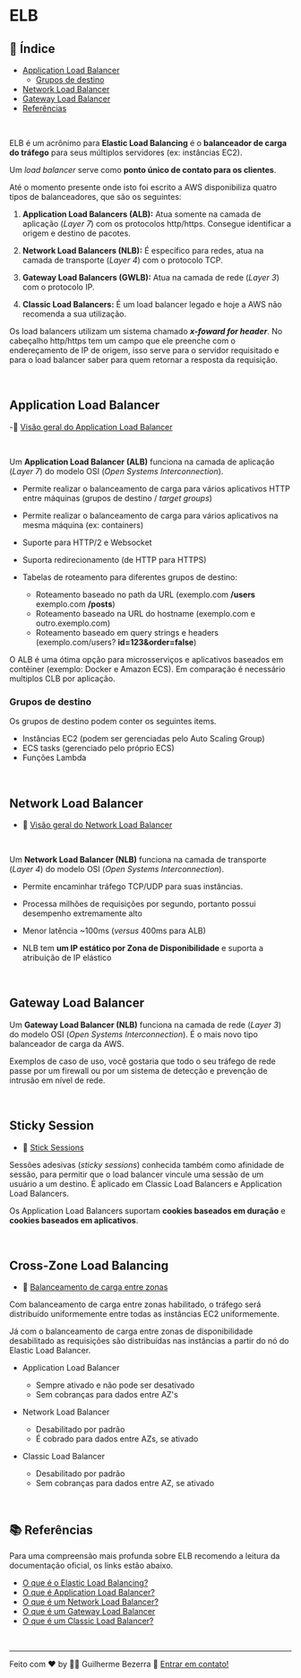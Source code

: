 # ELB

## :pushpin: Índice

- [Application Load Balancer](#application-load-balancer)
  - [Grupos de destino](#grupos-de-destino)
- [Network Load Balancer](#network-load-balancer)
- [Gateway Load Balancer](#gateway-load-balancer)
- [Referências](#book-referências)

<br />

ELB é um acrônimo para **Elastic Load Balancing** é o **balanceador de carga do tráfego** para seus múltiplos servidores (ex: instâncias EC2).

Um *load balancer* serve como **ponto único de contato para os clientes**. 

Até o momento presente onde isto foi escrito a AWS disponibiliza quatro tipos de balanceadores, que são os seguintes:

1. **Application Load Balancers (ALB):** Atua somente na camada de aplicação (*Layer 7*) com os protocolos http/https. Consegue identificar a origem e destino de pacotes.

2. **Network Load Balancers (NLB):** É específico para redes, atua na camada de transporte (*Layer 4*) com o protocolo TCP.

3. **Gateway Load Balancers (GWLB):** Atua na camada de rede (*Layer 3*) com o protocolo IP. 

4. **Classic Load Balancers:** É um load balancer legado e hoje a AWS não recomenda a sua utilização.

Os load balancers utilizam um sistema chamado ***x-foward for header***. No cabeçalho http/https tem um campo que ele preenche com o endereçamento de IP de origem, isso serve para o servidor requisitado e para o load balancer saber para quem retornar a resposta da requisição.

<br />

## Application Load Balancer 

-:pencil: [Visão geral do Application Load Balancer](https://docs.aws.amazon.com/pt_br/elasticloadbalancing/latest/application/introduction.html#application-load-balancer-overview)

<br />

Um **Application Load Balancer (ALB)** funciona na camada de aplicação (*Layer 7*) do modelo OSI (*Open Systems Interconnection*).

- Permite realizar o balanceamento de carga para vários aplicativos HTTP entre máquinas (grupos de destino / *target groups*)

- Permite realizar o balanceamento de carga para vários aplicativos na mesma máquina (ex: containers)

- Suporte para HTTP/2 e Websocket

- Suporta redirecionamento (de HTTP para HTTPS)

- Tabelas de roteamento para diferentes grupos de destino:
  - Roteamento baseado no path da URL (exemplo.com **/users** exemplo.com **/posts**)
  - Roteamento baseado na URL do hostname (exemplo.com e outro.exemplo.com)
  - Roteamento baseado em query strings e headers (exemplo.com/users? **id=123&order=false**)

O ALB é uma ótima opção para microsserviços e aplicativos baseados em contêiner (exemplo: Docker e Amazon ECS).
Em comparação é necessário multiplos CLB por aplicação.

### Grupos de destino

Os grupos de destino podem conter os seguintes items.

- Instâncias EC2 (podem ser gerenciadas pelo Auto Scaling Group)
- ECS tasks (gerenciado pelo próprio ECS)
- Funções Lambda

<br />

## Network Load Balancer

- :pencil: [Visão geral do Network Load Balancer](https://docs.aws.amazon.com/pt_br/elasticloadbalancing/latest/network/introduction.html#network-load-balancer-overview)

<br />

Um **Network Load Balancer (NLB)** funciona na camada de transporte (*Layer 4*) do modelo OSI (*Open Systems Interconnection*).

- Permite encaminhar tráfego TCP/UDP para suas instâncias.

- Processa milhões de requisições por segundo, portanto possui desempenho extremamente alto

- Menor latência ~100ms (*versus* 400ms para ALB)

- NLB tem **um IP estático por Zona de Disponibilidade** e suporta a atribuição de IP elástico

<br />

## Gateway Load Balancer

Um **Gateway Load Balancer (NLB)** funciona na camada de rede (*Layer 3*) do modelo OSI (*Open Systems Interconnection*). É o mais novo tipo balanceador de carga da AWS.

Exemplos de caso de uso, você gostaria que todo o seu tráfego de rede passe por um firewall ou por um sistema de detecção e prevenção de intrusão em nível de rede.

<br />

## Sticky Session

- :pencil: [Stick Sessions](https://docs.aws.amazon.com/pt_br/elasticloadbalancing/latest/application/sticky-sessions.html)

Sessões adesivas (*sticky sessions*) conhecida também como afinidade de sessão, para permitir que o load balancer vincule uma sessão de um usuário a um destino. É aplicado em Classic Load Balancers e Application Load Balancers.

Os Application Load Balancers suportam **cookies baseados em duração** e **cookies baseados em aplicativos**.

<br />

## Cross-Zone Load Balancing

- :pencil: [Balanceamento de carga entre zonas](https://docs.aws.amazon.com/pt_br/elasticloadbalancing/latest/classic/enable-disable-crosszone-lb.html)

Com balanceamento de carga entre zonas habilitado, o tráfego será distribuído uniformemente entre todas as instâncias EC2 uniformemente.

Já com o balanceamento de carga entre zonas de disponibilidade desabilitado as requisições são distribuídas nas instâncias a partir do nó do Elastic Load Balancer.

- Application Load Balancer
  - Sempre ativado e não pode ser desativado
  - Sem cobranças para dados entre AZ's

- Network Load Balancer
  - Desabilitado por padrão
  - É cobrado para dados entre AZs, se ativado

- Classic Load Balancer
  - Desabilitado por padrão
  - Sem cobranças para dados entre AZ, se ativado

<br />

## :books: Referências

Para uma compreensão mais profunda sobre ELB recomendo a leitura da documentação oficial, os links estão abaixo.

- [O que é o Elastic Load Balancing?](https://docs.aws.amazon.com/pt_br/elasticloadbalancing/latest/userguide/what-is-load-balancing.html)
- [O que é Application Load Balancer?](https://docs.aws.amazon.com/pt_br/elasticloadbalancing/latest/application/introduction.html)
- [O que é um Network Load Balancer?](https://docs.aws.amazon.com/pt_br/elasticloadbalancing/latest/network/introduction.html)
- [O que é um Gateway Load Balancer](https://docs.aws.amazon.com/pt_br/elasticloadbalancing/latest/gateway/introduction.html)
- [O que é um Classic Load Balancer?](https://docs.aws.amazon.com/pt_br/elasticloadbalancing/latest/classic/introduction.html)


<br />

---
Feito com ♥ by :man_astronaut: Guilherme Bezerra :wave: [Entrar em contato!](https://www.linkedin.com/in/gbdsantos/)

